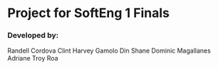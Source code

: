 # Project for SoftEng 1 Finals

### Developed by:
Randell Cordova
Clint Harvey Gamolo
Din Shane Dominic Magallanes
Adriane Troy Roa

